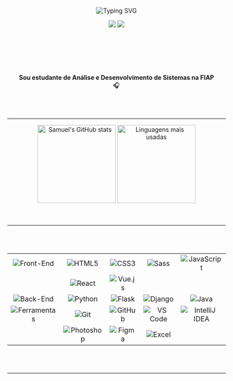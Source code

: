 <p align="center">
  <img align="center" src="https://readme-typing-svg.demolab.com?font=Open+Sans&weight=500&size=50&duration=4000&pause=300&color=f1ae2b&center=true&vCenter=true&repeat=false&random=false&width=1200&height=200&lines=Olá!+Eu+sou+o+Samuel!&background=010d23" alt="Typing SVG" />
</p>

<div align="center">
  <a href="mailto:samueldamasceno.vip@gmail.com"><img src="https://img.shields.io/badge/Email-D14836?style=for-the-badge&logo=gmail&logoColor=white&color=bc0b27"/></a>
  <a href="https://www.linkedin.com/in/samuel-damasceno-174a32312/" target="_blank"><img src="https://img.shields.io/badge/LinkedIn-0A66C2?style=for-the-badge&logo=linkedin&logoColor=white&color=bc0b27"/></a>
  <!-- <a href="#" target="_blank"><img src="https://img.shields.io/badge/Instagram-E4405F?style=for-the-badge&logo=instagram&logoColor=white&color=38b000"/></a> -->
</div>
<br>

#

<br>
<br>
<p align="center">
    <strong>Sou estudante de Análise e Desenvolvimento de Sistemas na FIAP</strong>
    <br>
    🎧
    <br>
</p>
<br>
<br>

---

<div align="center">
  <img src="https://github-readme-stats.vercel.app/api?username=samueldamasceno&show_icons=true&theme=radical&title_color=72bca5&text_color=f4ddb4&icon_color=72bca5&bg_color=010d23&hide_border=true" alt="Samuel's GitHub stats" height="180"/>
  <img src="https://github-readme-stats.vercel.app/api/top-langs/?username=samueldamasceno&layout=compact&theme=radical&title_color=72bca5&text_color=f4ddb4&bg_color=010d23&hide_border=true" alt="Linguagens mais usadas" height="180"/>
</div>

<br>
<br>

---

<br>
<br>

<div align="center">
    <table>
        <tbody align='center'>
            <tr>
                <td><img src="https://img.shields.io/badge/Front_End-f4ddb4?style=for-the-badge&logo=none&logoColor=white&color=72bca5" alt="Front-End" /></td>
                <td><img src="https://img.shields.io/badge/HTML5-010d23?style=for-the-badge&logo=html5&logoColor=010d23&color=f1ae2b" alt="HTML5" /></td>
                <td><img src="https://img.shields.io/badge/CSS3-010d23?style=for-the-badge&logo=css3&logoColor=010d23&color=f1ae2b" alt="CSS3" /></td>
                <td><img src="https://img.shields.io/badge/Sass-010d23?style=for-the-badge&logo=sass&logoColor=010d23&color=f1ae2b" alt="Sass" /></td>
                <td><img src="https://img.shields.io/badge/JavaScript-010d23?style=for-the-badge&logo=javascript&logoColor=010d23&color=f1ae2b" alt="JavaScript" /></td>
            </tr>
            <tr>
                <td></td>
                <td><img src="https://img.shields.io/badge/React-010d23?style=for-the-badge&logo=react&logoColor=010d23&color=f1ae2b" alt="React" /></td>
                <td><img src="https://img.shields.io/badge/Vue.js-010d23?style=for-the-badge&logo=vue.js&logoColor=010d23&color=f1ae2b" alt="Vue.js" /></td>
                <td></td>
                <td></td>
            </tr>
            <tr>
                <td><img src="https://img.shields.io/badge/Back_End-f4ddb4?style=for-the-badge&logo=none&logoColor=white&color=72bca5" alt="Back-End" /></td>
                <td><img src="https://img.shields.io/badge/Python-ffffff?style=for-the-badge&logo=python&logoColor=ffffff&color=bc0b27" alt="Python" /></td>
                <td><img src="https://img.shields.io/badge/Flask-ffffff?style=for-the-badge&logo=flask&logoColor=ffffff&color=bc0b27" alt="Flask" /></td>
                <td><img src="https://img.shields.io/badge/Django-ffffff?style=for-the-badge&logo=django&logoColor=ffffff&color=bc0b27" alt="Django" /></td>
                <td><img src="https://img.shields.io/badge/Java-ffffff?style=for-the-badge&logo=openjdk&logoColor=ffffff&color=bc0b27" alt="Java" /></td>
            </tr>
            <tr>
                <td><img src="https://img.shields.io/badge/Ferramentas-f4ddb4?style=for-the-badge&logo=none&logoColor=white&color=72bca5" alt="Ferramentas" /></td>
                <td><img src="https://img.shields.io/badge/Git-f4ddb4?style=for-the-badge&logo=git&logoColor=f4ddb4&color=010d23" alt="Git" /></td>
                <td><img src="https://img.shields.io/badge/GitHub-f4ddb4?style=for-the-badge&logo=github&logoColor=f4ddb4&color=010d23" alt="GitHub" /></td>
                <td><img src="https://img.shields.io/badge/VS_Code-f4ddb4?style=for-the-badge&logo=visual%20studio%20code&logoColor=f4ddb4&color=010d23" alt="VS Code" /></td>
                <td><img src="https://img.shields.io/badge/IntelliJ-f4ddb4?style=for-the-badge&logo=intellij-idea&logoColor=f4ddb4&color=010d23" alt="IntelliJ IDEA" /></td>
            </tr>
            <tr>
                <td></td>
                <td><img src="https://img.shields.io/badge/Photoshop-f4ddb4?style=for-the-badge&logo=adobe-photoshop&logoColor=f4ddb4&color=010d23" alt="Photoshop" /></td>
                <td><img src="https://img.shields.io/badge/Figma-f4ddb4?style=for-the-badge&logo=figma&logoColor=f4ddb4&color=010d23" alt="Figma" /></td>
                <td><img src="https://img.shields.io/badge/Excel-f4ddb4?style=for-the-badge&logo=microsoft-excel&logoColor=f4ddb4&color=010d23" alt="Excel" /></td>
                <td></td>
            </tr>
        </tbody>
        <tfoot></tfoot>
    </table>
</div>

<br>
<br>

---

<br>
<br>


